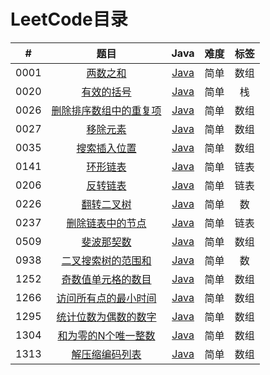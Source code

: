 # LeetCode目录

| # | 题目 | Java | 难度 | 标签 |
| :----:| :----:| :----: |:----: | :----:|
| 0001 | [两数之和](https://leetcode-cn.com/problems/two-sum) | [Java](https://github.com/yyuguang/leetcode/blob/master/src/com/lnzz/%E6%96%90%E6%B3%A2%E9%82%A3%E5%A5%91%E6%95%B0/_1_%E4%B8%A4%E6%95%B0%E4%B9%8B%E5%92%8C.java) | 简单 | 数组 |
| 0020 | [有效的括号](https://leetcode-cn.com/problems/valid-parentheses) | [Java](https://github.com/yyuguang/leetcode/blob/master/src/com/lnzz/栈/_20_有效的括号.java) | 简单 | 栈 |
| 0026 | [删除排序数组中的重复项](https://leetcode-cn.com/problems/remove-duplicates-from-sorted-array) | [Java](https://github.com/yyuguang/leetcode/blob/master/src/com/lnzz/%E6%95%B0%E7%BB%84/_26_%E5%88%A0%E9%99%A4%E6%8E%92%E5%BA%8F%E6%95%B0%E7%BB%84%E4%B8%AD%E7%9A%84%E9%87%8D%E5%A4%8D%E9%A1%B9.java) | 简单 | 数组 |
| 0027 | [移除元素](https://leetcode-cn.com/problems/remove-element) | [Java](https://github.com/yyuguang/leetcode/blob/master/src/com/lnzz/%E6%95%B0%E7%BB%84/_27_%E7%A7%BB%E9%99%A4%E5%85%83%E7%B4%A0.java ) |简单 | 数组 |
| 0035 | [搜索插入位置](https://leetcode-cn.com/problems/search-insert-position/) | [Java](https://github.com/yyuguang/leetcode/blob/master/src/com/lnzz/%E6%95%B0%E7%BB%84/_35_%E6%90%9C%E7%B4%A2%E6%8F%92%E5%85%A5%E4%BD%8D%E7%BD%AE.java) |简单 | 数组 |
| 0141 | [环形链表](https://leetcode-cn.com/problems/linked-list-cycle) | [Java](https://github.com/yyuguang/leetcode/blob/master/src/com/lnzz/%E9%93%BE%E8%A1%A8/_141_%E7%8E%AF%E5%BD%A2%E9%93%BE%E8%A1%A8.java) |简单 | 链表 |
| 0206 | [反转链表](https://leetcode-cn.com/problems/reverse-linked-list) | [Java](https://github.com/yyuguang/leetcode/blob/master/src/com/lnzz/%E9%93%BE%E8%A1%A8/_206_%E5%8F%8D%E8%BD%AC%E9%93%BE%E8%A1%A8.java) |简单 | 链表 |
| 0226 | [翻转二叉树](https://leetcode-cn.com/problems/invert-binary-tree) | [Java](https://github.com/yyuguang/leetcode/blob/master/src/com/lnzz/%E6%95%B0/_226_%E7%BF%BB%E8%BD%AC%E4%BA%8C%E5%8F%89%E6%A0%91.java) |简单 | 数 |
| 0237 | [删除链表中的节点](https://leetcode-cn.com/problems/delete-node-in-a-linked-list) | [Java](https://github.com/yyuguang/leetcode/blob/master/src/com/lnzz/%E9%93%BE%E8%A1%A8/_237_%E5%88%A0%E9%99%A4%E9%93%BE%E8%A1%A8%E4%B8%AD%E7%9A%84%E8%8A%82%E7%82%B9.java) |简单 | 链表 |
| 0509 | [斐波那契数](https://leetcode-cn.com/problems/fibonacci-number) | [Java](https://github.com/yyuguang/leetcode/blob/master/src/com/lnzz/%E6%96%90%E6%B3%A2%E9%82%A3%E5%A5%91%E6%95%B0/_509_%E6%96%90%E6%B3%A2%E9%82%A3%E5%A5%91%E6%95%B0.java) |简单 | 数组 |
| 0938 | [二叉搜索树的范围和](https://leetcode-cn.com/problems/range-sum-of-bst) | [Java](https://github.com/yyuguang/leetcode/blob/master/src/com/lnzz/%E6%95%B0/_938_%E4%BA%8C%E5%8F%89%E6%90%9C%E7%B4%A2%E6%A0%91%E7%9A%84%E8%8C%83%E5%9B%B4%E5%92%8C.java) |简单 | 数 |
| 1252 | [奇数值单元格的数目](https://leetcode-cn.com/problems/cells-with-odd-values-in-a-matrix) | [Java](https://github.com/yyuguang/leetcode/blob/master/src/com/lnzz/%E6%95%B0%E7%BB%84/_1252_%E5%A5%87%E6%95%B0%E5%80%BC%E5%8D%95%E5%85%83%E6%A0%BC%E7%9A%84%E6%95%B0%E7%9B%AE.java) |简单 | 数组 |
| 1266 | [访问所有点的最小时间](https://leetcode-cn.com/problems/minimum-time-visiting-all-points) | [Java](https://github.com/yyuguang/leetcode/blob/master/src/com/lnzz/%E6%95%B0%E7%BB%84/_1266_%E8%AE%BF%E9%97%AE%E6%89%80%E6%9C%89%E7%82%B9%E7%9A%84%E6%9C%80%E5%B0%8F%E6%97%B6%E9%97%B4.java) |简单 | 数组 |
| 1295 | [统计位数为偶数的数字](https://leetcode-cn.com/problems/find-numbers-with-even-number-of-digits) | [Java](https://github.com/yyuguang/leetcode/blob/master/src/com/lnzz/%E6%95%B0%E7%BB%84/_1295_%E7%BB%9F%E8%AE%A1%E4%BD%8D%E6%95%B0%E4%B8%BA%E5%81%B6%E6%95%B0%E7%9A%84%E6%95%B0%E5%AD%97.java) |简单 | 数组 |
| 1304 | [和为零的N个唯一整数](https://leetcode-cn.com/problems/find-n-unique-integers-sum-up-to-zero) | [Java](https://github.com/yyuguang/leetcode/blob/master/src/com/lnzz/%E6%95%B0%E7%BB%84/_1304_%E5%92%8C%E4%B8%BA%E9%9B%B6%E7%9A%84N%E4%B8%AA%E5%94%AF%E4%B8%80%E6%95%B4%E6%95%B0.java) |简单 | 数组 |
| 1313 | [解压缩编码列表](https://leetcode-cn.com/problems/decompress-run-length-encoded-list) | [Java](https://github.com/yyuguang/leetcode/blob/master/src/com/lnzz/%E6%95%B0%E7%BB%84/_1313_%E8%A7%A3%E5%8E%8B%E7%BC%A9%E7%BC%96%E7%A0%81%E5%88%97%E8%A1%A8.java) |简单 | 数组 |

